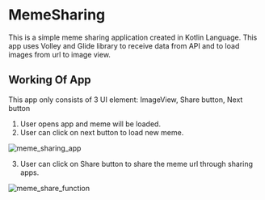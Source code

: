 # MemeSharing
This is a simple meme sharing application created in Kotlin Language. This app uses Volley and Glide library to receive data from API and to load images from url to image view.

## Working Of App
This app only consists of 3 UI element: ImageView, Share button, Next button
1. User opens app and meme will be loaded.
2. User can click on next button to load new meme.

![meme_sharing_app](https://user-images.githubusercontent.com/84138868/133893568-a1cfad92-d5df-4098-b2c1-1a0512299d7d.jpg)

3. User can click on Share button to share the meme url through sharing apps.


![meme_share_function](https://user-images.githubusercontent.com/84138868/133893573-21b960bf-33ef-42aa-93f4-f2b35b73891b.jpg)
